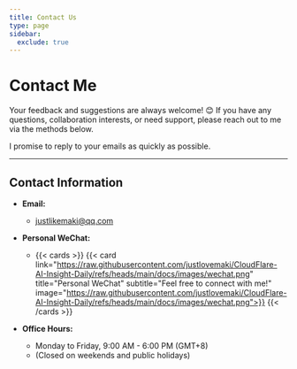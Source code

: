 ```yaml
---
title: Contact Us
type: page
sidebar:
  exclude: true
---
```

# Contact Me

Your feedback and suggestions are always welcome! 😊 If you have any questions, collaboration interests, or need support, please reach out to me via the methods below.

I promise to reply to your emails as quickly as possible.

---

## **Contact Information**

*   **Email:**
    *   [justlikemaki@qq.com](mailto:justlikemaki@qq.com)

*   **Personal WeChat:**
    *   {{< cards >}}
        {{< card link="https://raw.githubusercontent.com/justlovemaki/CloudFlare-AI-Insight-Daily/refs/heads/main/docs/images/wechat.png" title="Personal WeChat" subtitle="Feel free to connect with me!" image="https://raw.githubusercontent.com/justlovemaki/CloudFlare-AI-Insight-Daily/refs/heads/main/docs/images/wechat.png">}}
        {{< /cards >}}

*   **Office Hours:**
    *   Monday to Friday, 9:00 AM - 6:00 PM (GMT+8)
    *   (Closed on weekends and public holidays)